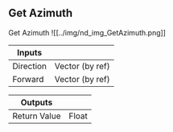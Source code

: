 ## Get Azimuth
Get Azimuth
![[../img/nd_img_GetAzimuth.png]]

|Inputs||
|--|--|
| Direction | Vector (by ref) |
| Forward | Vector (by ref) |

|Outputs||
|--|--|
| Return Value | Float |
